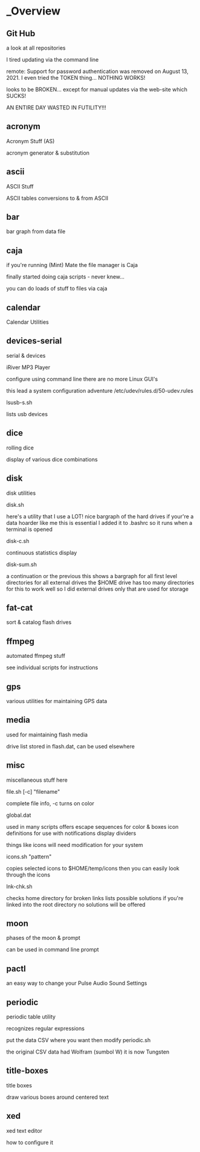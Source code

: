 # _Overview

Git Hub
--------------------------------------------------------------------------------
a look at all repositories

I tired updating via the command line

remote: Support for password authentication was removed on August 13, 2021.
I even tried the TOKEN thing... NOTHING WORKS!

looks to be BROKEN... except for manual updates via the web-site which SUCKS!

AN ENTIRE DAY WASTED IN FUTILITY!!!

acronym
--------------------------------------------------------------------------------
Acronym Stuff (AS)

acronym generator & substitution

ascii
--------------------------------------------------------------------------------
ASCII Stuff

ASCII tables
conversions to & from ASCII

bar
--------------------------------------------------------------------------------
bar graph from data file

caja
--------------------------------------------------------------------------------
if you're running (Mint) Mate the file manager is Caja

finally started doing caja scripts - never knew...

you can do loads of stuff to files via caja

calendar
--------------------------------------------------------------------------------
Calendar Utilities

devices-serial
--------------------------------------------------------------------------------
serial & devices

iRiver MP3 Player

configure using command line
there are no more Linux GUI's

this lead a system configuration adventure
/etc/udev/rules.d/50-udev.rules

lsusb-s.sh

lists usb devices

dice
--------------------------------------------------------------------------------
rolling dice

display of various dice combinations

disk
--------------------------------------------------------------------------------
disk utilities

disk.sh

here's a utility that I use a LOT!
nice bargraph of the hard drives
if your're a data hoarder like me this is essential
I added it to .bashrc so it runs when a terminal is opened

disk-c.sh

continuous statistics display

disk-sum.sh

a continuation or the previous
this shows a bargraph for all first level directories for all external drives
the $HOME drive has too many directories for this to work well
so I did external drives only that are used for storage

fat-cat
--------------------------------------------------------------------------------
sort & catalog flash drives

ffmpeg
--------------------------------------------------------------------------------
automated ffmpeg stuff

see individual scripts for instructions

gps
--------------------------------------------------------------------------------
various utilities for maintaining GPS data

media
--------------------------------------------------------------------------------
used for maintaining flash media

drive list stored in flash.dat, can be used elsewhere

misc
--------------------------------------------------------------------------------
miscellaneous stuff here

file.sh [-c] "filename"

complete file info, -c turns on color

global.dat

used in many scripts
offers escape sequences for color & boxes
icon definitions for use with notifications
display dividers

things like icons will need modification for your system

icons.sh "pattern"

copies selected icons to $HOME/temp/icons
then you can easily look through the icons

lnk-chk.sh

checks home directory for broken links
lists possible solutions
if you're linked into the root directory no solutions will be offered

moon
--------------------------------------------------------------------------------
phases of the moon & prompt

can be used in command line prompt

pactl
--------------------------------------------------------------------------------
an easy way to change your Pulse Audio Sound Settings

periodic
--------------------------------------------------------------------------------
periodic table utility

recognizes regular expressions

put the data CSV where you want then modify periodic.sh

the original CSV data had Wolfram (sumbol W) it is now Tungsten

title-boxes
--------------------------------------------------------------------------------
title boxes

draw various boxes around centered text

xed
--------------------------------------------------------------------------------
xed text editor

how to configure it

